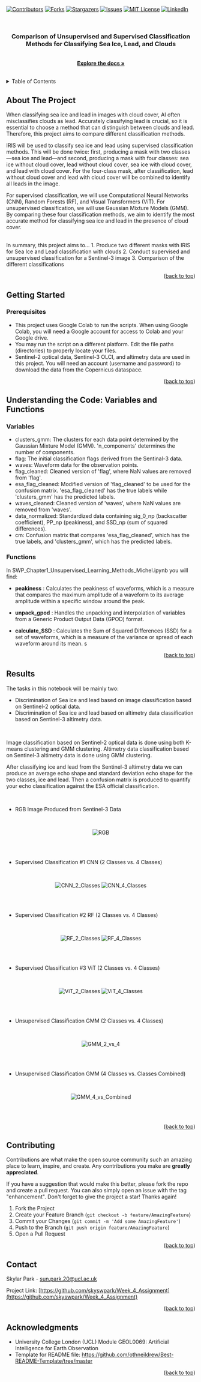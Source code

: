 <!-- Improved compatibility of back to top link: See: https://github.com/othneildrew/Best-README-Template/pull/73 -->
<a name="readme-top"></a>


<!-- PROJECT SHIELDS -->
<!--
*** I'm using markdown "reference style" links for readability.
*** Reference links are enclosed in brackets [ ] instead of parentheses ( ).
*** See the bottom of this document for the declaration of the reference variables
*** for contributors-url, forks-url, etc. This is an optional, concise syntax you may use.
*** https://www.markdownguide.org/basic-syntax/#reference-style-links
-->
[![Contributors][contributors-shield]][contributors-url]
[![Forks][forks-shield]][forks-url]
[![Stargazers][stars-shield]][stars-url]
[![Issues][issues-shield]][issues-url]
[![MIT License][license-shield]][license-url]
[![LinkedIn][linkedin-shield]][linkedin-url]


<br />
<div align="center">
  <a href="https://github.com/skyswpark/GEOL0069_Project">
  </a>

<h3 align="center">Comparison of Unsupervised and Supervised Classification Methods for Classifying Sea Ice, Lead, and Clouds</h3>

  <p align="center">
    <br />
    <a href="https://github.com/skyswpark/GEOL0069_Project"><strong>Explore the docs »</strong></a>
    <br />
    <br />
  </p>
</div>



<!-- TABLE OF CONTENTS -->
<details>
  <summary>Table of Contents</summary>
  <ol>
    <li>
      <a href="#about-the-project">About The Project</a>
    </li>
    <li>
      <a href="#getting-started">Getting Started</a>
      <ul>
        <li><a href="#prerequisites">Prerequisites</a></li>
      </ul>
    </li>
    <li>
      <a href="#understanding-the-code-variables-and-functions">Understanding the Code: Variables and Functions</a>
    </li>
    <li>
      <a href="#results">Results</a>
    </li>
    <li><a href="#contributing">Contributing</a></li>
    <li><a href="#contact">Contact</a></li>
    <li><a href="#acknowledgments">Acknowledgments</a></li>
  </ol>
</details>



<!-- ABOUT THE PROJECT -->
## About The Project
When classifying sea ice and lead in images with cloud cover, AI often misclassifies clouds as lead. Accurately classifying lead is crucial, so it is essential to choose a method that can distinguish between clouds and lead. Therefore, this project aims to compare different classification methods.

IRIS will be used to classify sea ice and lead using supervised classification methods. This will be done twice: first, producing a mask with two classes—sea ice and lead—and second, producing a mask with four classes: sea ice without cloud cover, lead without cloud cover, sea ice with cloud cover, and lead with cloud cover. For the four-class mask, after classification, lead without cloud cover and lead with cloud cover will be combined to identify all leads in the image.

For supervised classification, we will use Computational Neural Networks (CNN), Random Forests (RF), and Visual Transformers (ViT). For unsupervised classification, we will use Gaussian Mixture Models (GMM). By comparing these four classification methods, we aim to identify the most accurate method for classifying sea ice and lead in the presence of cloud cover.

<br />
In summary, this project aims to...
1. Produce two different masks with IRIS for Sea Ice and Lead classification with clouds
2. Conduct supervised and unsupervised classification for a Sentinel-3 image
3. Comparison of the different classifications

<p align="right">(<a href="#readme-top">back to top</a>)</p>



<!-- GETTING STARTED -->
## Getting Started


### Prerequisites

* This project uses Google Colab to run the scripts. When using Google Colab, you will need a Google account for access to Colab and your Google drive.
* You may run the script on a different platform. Edit the file paths (directories) to properly locate your files.
* Sentinel-2 optical data, Sentinel-3 OLCI, and altimetry data are used in this project. You will need an account (username and password) to download the data from the Copernicus dataspace.


<p align="right">(<a href="#readme-top">back to top</a>)</p>


<!-- USAGE -->
## Understanding the Code: Variables and Functions


### Variables

* clusters_gmm: The clusters for each data point determined by the Gaussian Mixture Model (GMM). 'n_components' determines the number of components.
* flag: The initial classification flags derived from the Sentinal-3 data.
* waves: Waveform data for the observation points.
* flag_cleaned: Cleaned version of 'flag', where NaN values are removed from 'flag'.
* esa_flag_cleaned: Modified version of 'flag_cleaned' to be used for the confusion matrix. 'esa_flag_cleaned' has the true labels while 'clusters_gmm' has the predicted labels.
* waves_cleaned: Cleaned version of 'waves', where NaN values are removed from 'waves'.
* data_normalized: Standardized data containing sig_0_np (backscatter coefficient), PP_np (peakiness), and SSD_np (sum of squared differences).
* cm: Confusion matrix that compares 'esa_flag_cleaned', which has the true labels, and 'clusters_gmm', which has the predicted labels.


### Functions

In SWP_Chapter1_Unsupervised_Learning_Methods_Michel.ipynb you will find:

* **peakiness** : Calculates the peakiness of waveforms, which is a measure that compares the maximum amplitude of a waveform to its average amplitude within a specific window around the peak.

* **unpack_gpod** : Handles the unpacking and interpolation of variables from a Generic Product Output Data (GPOD) format.

* **calculate_SSD** : Calculates the Sum of Squared Differences (SSD) for a set of waveforms, which is a measure of the variance or spread of each waveform around its mean.
s
<p align="right">(<a href="#readme-top">back to top</a>)</p>


## Results

The tasks in this notebook will be mainly two:

* Discrimination of Sea ice and lead based on image classification based on Sentinel-2 optical data.
* Discrimination of Sea ice and lead based on altimetry data classification based on Sentinel-3 altimetry data.

<br />

Image classification based on Sentinel-2 optical data is done using both K-means clustering and GMM clustering.
Altimetry data classification based on Sentinel-3 altimetry data is done using GMM clustering.

After classifying ice and lead from the Sentinel-3 altimetry data we can produce an average echo shape and standard deviation echo shape for the two classes, ice and lead. Then a confusion matrix is produced to quantify your echo classification against the ESA official classification.

<br />

* RGB Image Produced from Sentinel-3 Data

<br />
<p align="center">
  <img src="https://github.com/skyswpark/GEOL0069_Project/assets/122312438/deead6ec-3fa9-4fe0-9794-8075359768df" alt="RGB">
</p>

<br />
<br />

* Supervised Classification #1 CNN (2 Classes vs. 4 Classes)

<br />
<p align="center">
  <img src="https://github.com/skyswpark/GEOL0069_Project/assets/122312438/6509177b-341f-40c5-8cca-93bce7bf7b13" alt="CNN_2_Classes">
  <img src="https://github.com/skyswpark/GEOL0069_Project/assets/122312438/22a38527-404c-409d-81c9-981319c8c00f" alt="CNN_4_Classes">
</p>

<br />
<br />

* Supervised Classification #2 RF (2 Classes vs. 4 Classes)

<br />
<p align="center">
  <img src="https://github.com/skyswpark/GEOL0069_Project/assets/122312438/b3ec5af4-8176-4edf-badb-06ded9da949c" alt="RF_2_Classes">
  <img src="https://github.com/skyswpark/GEOL0069_Project/assets/122312438/83a457fd-8ecb-4eec-95d2-216d661ec1ab" alt="RF_4_Classes">
</p>

<br />
<br />

* Supervised Classification #3 ViT (2 Classes vs. 4 Classes)

<br />
<p align="center">
  <img src="https://github.com/skyswpark/GEOL0069_Project/assets/122312438/9ea9051c-74d8-4290-9373-42146a1189cb" alt="ViT_2_Classes">
  <img src="https://github.com/skyswpark/GEOL0069_Project/assets/122312438/0d574bdb-e6ab-45e5-8742-ab6179110b0e" alt="ViT_4_Classes">
</p>

<br />
<br />

* Unsupervised Classification GMM (2 Classes vs. 4 Classes)

<br />
<p align="center">
  <img src="https://github.com/skyswpark/GEOL0069_Project/assets/122312438/13d3bcc3-b68b-4211-b1eb-f52ec8eb69e0" alt="GMM_2_vs_4">
</p>

<br />
<br />

* Unsupervised Classification GMM (4 Classes vs. Classes Combined)

<br />
<p align="center">
  <img src="https://github.com/skyswpark/GEOL0069_Project/assets/122312438/10f26100-17f6-4845-94a2-13037db1352b" alt="GMM_4_vs_Combined">
</p>

<br />
<br />


<p align="right">(<a href="#readme-top">back to top</a>)</p>



<!-- CONTRIBUTING -->
## Contributing

Contributions are what make the open source community such an amazing place to learn, inspire, and create. Any contributions you make are **greatly appreciated**.

If you have a suggestion that would make this better, please fork the repo and create a pull request. You can also simply open an issue with the tag "enhancement".
Don't forget to give the project a star! Thanks again!

1. Fork the Project
2. Create your Feature Branch (`git checkout -b feature/AmazingFeature`)
3. Commit your Changes (`git commit -m 'Add some AmazingFeature'`)
4. Push to the Branch (`git push origin feature/AmazingFeature`)
5. Open a Pull Request


<p align="right">(<a href="#readme-top">back to top</a>)</p>


<!-- CONTACT -->
## Contact

Skylar Park - sun.park.20@ucl.ac.uk

Project Link: [https://github.com/skyswpark/Week_4_Assignment](https://github.com/skyswpark/Week_4_Assignment)

<p align="right">(<a href="#readme-top">back to top</a>)</p>



<!-- ACKNOWLEDGMENTS -->
## Acknowledgments

* University College London (UCL) Module GEOL0069: Artificial Intelligence for Earth Observation
* Template for README file: https://github.com/othneildrew/Best-README-Template/tree/master


<p align="right">(<a href="#readme-top">back to top</a>)</p>



<!-- MARKDOWN LINKS & IMAGES -->
<!-- https://www.markdownguide.org/basic-syntax/#reference-style-links -->
[contributors-shield]: https://img.shields.io/github/contributors/skyswpark/Week_4_Assignment.svg?style=for-the-badge
[contributors-url]: https://github.com/skyswpark/Week_4_Assignment/graphs/contributors
[forks-shield]: https://img.shields.io/github/forks/skyswpark/Week_4_Assignment.svg?style=for-the-badge
[forks-url]: https://github.com/skyswpark/Week_4_Assignment/network/members
[stars-shield]: https://img.shields.io/github/stars/skyswpark/Week_4_Assignment.svg?style=for-the-badge
[stars-url]: https://github.com/skyswpark/Week_4_Assignment/stargazers
[issues-shield]: https://img.shields.io/github/issues/skyswpark/Week_4_Assignment.svg?style=for-the-badge
[issues-url]: https://github.com/skyswpark/Week_4_Assignment/issues
[license-shield]: https://img.shields.io/github/license/skyswpark/Week_4_Assignment.svg?style=for-the-badge
[license-url]: https://github.com/skyswpark/Week_4_Assignment/blob/master/LICENSE.txt
[linkedin-shield]: https://img.shields.io/badge/-LinkedIn-black.svg?style=for-the-badge&logo=linkedin&colorB=555
[linkedin-url]: https://linkedin.com/in/linkedin_username
[product-screenshot]: images/screenshot.png
[Next.js]: https://img.shields.io/badge/next.js-000000?style=for-the-badge&logo=nextdotjs&logoColor=white
[Next-url]: https://nextjs.org/
[React.js]: https://img.shields.io/badge/React-20232A?style=for-the-badge&logo=react&logoColor=61DAFB
[React-url]: https://reactjs.org/
[Vue.js]: https://img.shields.io/badge/Vue.js-35495E?style=for-the-badge&logo=vuedotjs&logoColor=4FC08D
[Vue-url]: https://vuejs.org/
[Angular.io]: https://img.shields.io/badge/Angular-DD0031?style=for-the-badge&logo=angular&logoColor=white
[Angular-url]: https://angular.io/
[Svelte.dev]: https://img.shields.io/badge/Svelte-4A4A55?style=for-the-badge&logo=svelte&logoColor=FF3E00
[Svelte-url]: https://svelte.dev/
[Laravel.com]: https://img.shields.io/badge/Laravel-FF2D20?style=for-the-badge&logo=laravel&logoColor=white
[Laravel-url]: https://laravel.com
[Bootstrap.com]: https://img.shields.io/badge/Bootstrap-563D7C?style=for-the-badge&logo=bootstrap&logoColor=white
[Bootstrap-url]: https://getbootstrap.com
[JQuery.com]: https://img.shields.io/badge/jQuery-0769AD?style=for-the-badge&logo=jquery&logoColor=white
[JQuery-url]: https://jquery.com 
